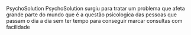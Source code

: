 PsychoSolution
PsychoSolution surgiu para tratar um problema que afeta grande parte do mundo que é a questão psicologica das pessoas que passam o dia a dia sem ter tempo para conseguir marcar consultas com facilidade